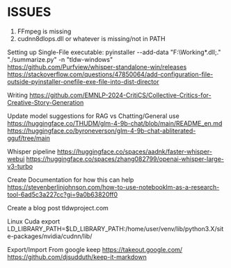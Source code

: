 # ISSUES

1. FFmpeg is missing
2. cudnn8dlops.dll or whatever is missing/not in PATH

Setting up Single-File executable:
    pyinstaller  --add-data "F:\Working\*.dll;." "./summarize.py" -n "tldw-windows"    
    https://github.com/Purfview/whisper-standalone-win/releases
    https://stackoverflow.com/questions/47850064/add-configuration-file-outside-pyinstaller-onefile-exe-file-into-dist-director

Writing
    https://github.com/EMNLP-2024-CritiCS/Collective-Critics-for-Creative-Story-Generation


Update model suggestions for RAG vs Chatting/General use
    https://huggingface.co/THUDM/glm-4-9b-chat/blob/main/README_en.md
    https://huggingface.co/byroneverson/glm-4-9b-chat-abliterated-gguf/tree/main

Whisper pipeline
    https://huggingface.co/spaces/aadnk/faster-whisper-webui
    https://huggingface.co/spaces/zhang082799/openai-whisper-large-v3-turbo


Create Documentation for how this can help
    https://stevenberlinjohnson.com/how-to-use-notebooklm-as-a-research-tool-6ad5c3a227cc?gi=9a0b63820ff0

Create a blog post
    tldwproject.com

Linux Cuda
     export LD_LIBRARY_PATH=$LD_LIBRARY_PATH:/home/user/venv/lib/python3.X/site-packages/nvidia/cudnn/lib/


Export/Import From google keep
	https://takeout.google.com/
	https://github.com/djsudduth/keep-it-markdown
